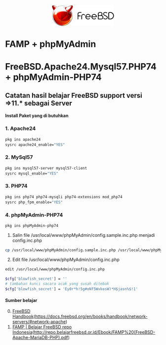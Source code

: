 <p align="center">
<img src="/assets/images/logo.png" alt="Logo" style="width:200px;"/>
<h1>FAMP + phpMyAdmin</h1>
<h1>FreeBSD.Apache24.Mysql57.PHP74 + phpMyAdmin-PHP74</h1>
</p>

## Catatan hasil belajar FreeBSD support versi =>11.* sebagai Server

#### Install Paket yang di butuhkan
### 1. Apache24
```sh
pkg ins apache24
sysrc apache24_enable="YES"
```
### 2. MySql57
```sh
pkg ins mysql57-server mysql57-client
sysrc mysql_enable="YES"
```
### 3. PHP74
```sh
pkg ins php74 php74-mysqli php74-extensions mod_php74
sysrc php_fpm_enable="YES"
```
### 4. phpMyAdmin-PHP74
```sh
pkg ins phpMyAdmin-php74
```
1. Salin file /usr/local/www/phpMyAdmin/config.sample.inc.php menjadi config.inc.php
```sh
cp /usr/local/www/phpMyAdmin/config.sample.inc.php /usr/local/www/phpMyAdmin/config.inc.php
```
2. Edit file /usr/local/www/phpMyAdmin/config.inc.php
```sh
edit /usr/local/www/phpMyAdmin/config.inc.php
```
```sh
$cfg['blowfish_secret'] = ''
# tambahan kunci sacara acak yang susah ditebak
$cfg['blowfish_secret'] = 'Ey0r*h!5g#oNf5WvkosW)*H$jasn%$!1'
```

#### Sumber belajar
0. [FreeBSD Handbook](https://docs.freebsd.org/en/books/handbook/network-servers/#network-apache)(https://docs.freebsd.org/en/books/handbook/network-servers/#network-apache)
1. [FAMP | Belajar FreeBSD repo Indonesia](http://repo.belajarfreebsd.or.id/Ebook/FAMP)(http://repo.belajarfreebsd.or.id/Ebook/FAMP%20(FreeBSD-Apache-MariaDB-PHP).pdf)

